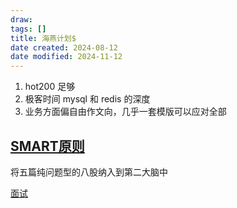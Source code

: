 ```yaml
---
draw:
tags: []
title: 海燕计划$
date created: 2024-08-12
date modified: 2024-11-12
---
```


1. hot200 足够
2. 极客时间 mysql 和 redis 的深度
3. 业务方面偏自由作文向，几乎一套模版可以应对全部

## [SMART原则](SMART原则.md)

将五篇纯问题型的八股纳入到第二大脑中

[面试](面试.md)
